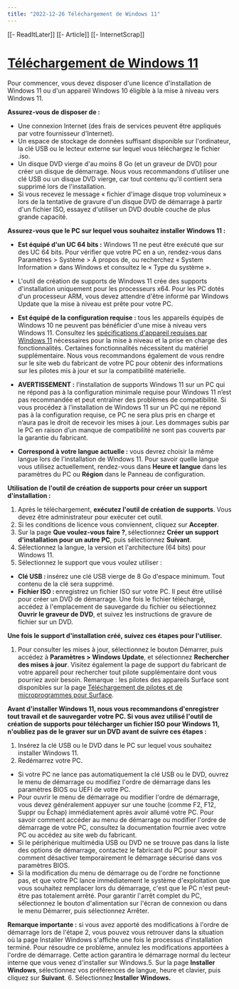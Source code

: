 ```yaml
---
title: "2022-12-26 Téléchargement de Windows 11"
---
```


[[- ReadItLater]] [[- Article]] [[- InternetScrap]]

# [Téléchargement de Windows 11](https://www.microsoft.com/fr-fr/software-download/windows11)

Pour commencer, vous devez disposer d'une licence d'installation de Windows 11 ou d'un appareil Windows 10 éligible à la mise à niveau vers Windows 11.

**Assurez-vous de disposer de :**

-   Une connexion Internet (des frais de services peuvent être appliqués par votre fournisseur d'Internet).
-   Un espace de stockage de données suffisant disponible sur l'ordinateur, la clé USB ou le lecteur externe sur lequel vous téléchargez le fichier .iso.
-   Un disque DVD vierge d'au moins 8 Go (et un graveur de DVD) pour créer un disque de démarrage. Nous vous recommandons d'utiliser une clé USB ou un disque DVD vierge, car tout contenu qu'il contient sera supprimé lors de l'installation.
-   Si vous recevez le message « fichier d'image disque trop volumineux » lors de la tentative de gravure d'un disque DVD de démarrage à partir d'un fichier ISO, essayez d'utiliser un DVD double couche de plus grande capacité.

**Assurez-vous que le PC sur lequel vous souhaitez installer Windows 11 :**

-   **Est équipé d'un UC 64 bits :** Windows 11 ne peut être exécuté que sur des UC 64 bits. Pour vérifier que votre PC en a un, rendez-vous dans Paramètres > Système > À propos de, ou recherchez « System Information » dans Windows et consultez le « Type du système ».

-   L'outil de création de supports de Windows 11 crée des supports d'installation uniquement pour les processeurs x64. Pour les PC dotés d'un processeur ARM, vous devez attendre d'être informé par Windows Update que la mise à niveau est prête pour votre PC.

-   **Est équipé de la configuration requise :** tous les appareils équipés de Windows 10 ne peuvent pas bénéficier d'une mise à niveau vers Windows 11. Consultez les [spécifications d'appareil requises par Windows 11](https://www.microsoft.com/fr-fr/windows/windows-11-specifications) nécessaires pour la mise à niveau et la prise en charge des fonctionnalités. Certaines fonctionnalités nécessitent du matériel supplémentaire. Nous vous recommandons également de vous rendre sur le site web du fabricant de votre PC pour obtenir des informations sur les pilotes mis à jour et sur la compatibilité matérielle.

-   **AVERTISSEMENT :** l’installation de supports Windows 11 sur un PC qui ne répond pas à la configuration minimale requise pour Windows 11 n’est pas recommandée et peut entraîner des problèmes de compatibilité. Si vous procédez à l’installation de Windows 11 sur un PC qui ne répond pas à la configuration requise, ce PC ne sera plus pris en charge et n’aura pas le droit de recevoir les mises à jour. Les dommages subis par le PC en raison d’un manque de compatibilité ne sont pas couverts par la garantie du fabricant.

-   **Correspond à votre langue actuelle :** vous devrez choisir la même langue lors de l'installation de Windows 11. Pour savoir quelle langue vous utilisez actuellement, rendez-vous dans **Heure et langue** dans les paramètres du PC ou **Région** dans le Panneau de configuration.

**Utilisation de l'outil de création de supports pour créer un support d'installation :**

1.  Après le téléchargement, **exécutez l'outil de création de supports**. Vous devez être administrateur pour exécuter cet outil.
2.  Si les conditions de licence vous conviennent, cliquez sur **Accepter**.
3.  Sur la page **Que voulez-vous faire ?**, sélectionnez **Créer un support d'installation pour un autre PC**, puis sélectionnez **Suivant**.
4.  Sélectionnez la langue, la version et l'architecture (64 bits) pour Windows 11.
5.  Sélectionnez le support que vous voulez utiliser :

-   **Clé USB :** insérez une clé USB vierge de 8 Go d'espace minimum. Tout contenu de la clé sera supprimé.
-   **Fichier ISO :** enregistrez un fichier ISO sur votre PC. Il peut être utilisé pour créer un DVD de démarrage. Une fois le fichier téléchargé, accédez à l'emplacement de sauvegarde du fichier ou sélectionnez **Ouvrir le graveur de DVD**, et suivez les instructions de gravure de fichier sur un DVD.

**Une fois le support d'installation créé, suivez ces étapes pour l'utiliser.**

1.  Pour consulter les mises à jour, sélectionnez le bouton Démarrer, puis accédez à **Paramètres > Windows Update**, et sélectionnez **Rechercher des mises à jour**. Visitez également la page de support du fabricant de votre appareil pour rechercher tout pilote supplémentaire dont vous pourriez avoir besoin. Remarque : les pilotes des appareils Surface sont disponibles sur la page [Téléchargement de pilotes et de microprogrammes pour Surface](https://support.microsoft.com/help/4023482/surface-download-drivers-and-firmware-for-surface).

**Avant d'installer Windows 11, nous vous recommandons d'enregistrer tout travail et de sauvegarder votre PC. Si vous avez utilisé l'outil de création de supports pour télécharger un fichier ISO pour Windows 11, n'oubliez pas de le graver sur un DVD avant de suivre ces étapes :**

1.  Insérez la clé USB ou le DVD dans le PC sur lequel vous souhaitez installer Windows 11.
2.  Redémarrez votre PC.

-   Si votre PC ne lance pas automatiquement la clé USB ou le DVD, ouvrez le menu de démarrage ou modifiez l'ordre de démarrage dans les paramètres BIOS ou UEFI de votre PC.
-   Pour ouvrir le menu de démarrage ou modifier l'ordre de démarrage, vous devez généralement appuyer sur une touche (comme F2, F12, Suppr ou Échap) immédiatement après avoir allumé votre PC. Pour savoir comment accéder au menu de démarrage ou modifier l'ordre de démarrage de votre PC, consultez la documentation fournie avec votre PC ou accédez au site web du fabricant.
-   Si le périphérique multimédia USB ou DVD ne se trouve pas dans la liste des options de démarrage, contactez le fabricant du PC pour savoir comment désactiver temporairement le démarrage sécurisé dans vos paramètres BIOS.
-   Si la modification du menu de démarrage ou de l'ordre ne fonctionne pas, et que votre PC lance immédiatement le système d'exploitation que vous souhaitez remplacer lors du démarrage, c'est que le PC n'est peut-être pas totalement arrêté. Pour garantir l'arrêt complet du PC, sélectionnez le bouton d'alimentation sur l'écran de connexion ou dans le menu Démarrer, puis sélectionnez Arrêter.

**Remarque importante :** si vous avez apporté des modifications à l'ordre de démarrage lors de l'étape 2, vous pouvez vous retrouver dans la situation où la page Installer Windows s'affiche une fois le processus d'installation terminé. Pour résoudre ce problème, annulez les modifications apportées à l'ordre de démarrage. Cette action garantira le démarrage normal du lecteur interne que vous venez d'installer sur Windows.5.  Sur la page **Installer Windows**, sélectionnez vos préférences de langue, heure et clavier, puis cliquez sur **Suivant**.
6.  Sélectionnez **Installer Windows.**